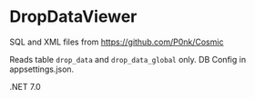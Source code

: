 # DropDataViewer

SQL and XML files from https://github.com/P0nk/Cosmic

Reads table `drop_data` and `drop_data_global` only.
DB Config in appsettings.json.

.NET 7.0
